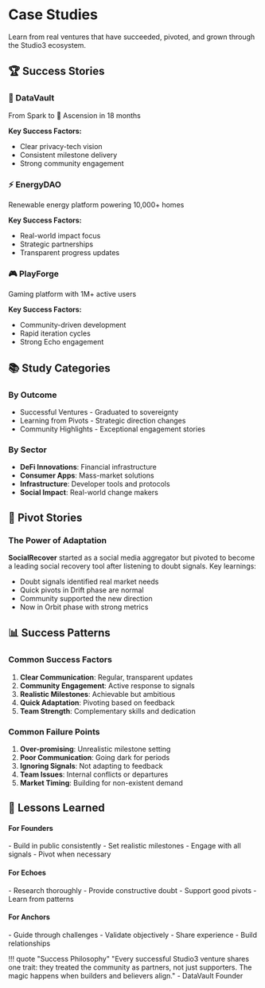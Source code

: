 # Case Studies

Learn from real ventures that have succeeded, pivoted, and grown through the Studio3 ecosystem.

## 🏆 Success Stories

<div class="grid">
<div class="arena-card" markdown="1">
<h3>🚀 DataVault</h3>
<p>From Spark to <span class="phase-indicator phase-ascension">🏅 Ascension</span> in 18 months</p>
<p><strong>Key Success Factors:</strong></p>
<ul>
<li>Clear privacy-tech vision</li>
<li>Consistent milestone delivery</li>
<li>Strong community engagement</li>
</ul>
</div>

<div class="arena-card" markdown="1">
<h3>⚡ EnergyDAO</h3>
<p>Renewable energy platform powering 10,000+ homes</p>
<p><strong>Key Success Factors:</strong></p>
<ul>
<li>Real-world impact focus</li>
<li>Strategic partnerships</li>
<li>Transparent progress updates</li>
</ul>
</div>

<div class="arena-card" markdown="1">
<h3>🎮 PlayForge</h3>
<p>Gaming platform with 1M+ active users</p>
<p><strong>Key Success Factors:</strong></p>
<ul>
<li>Community-driven development</li>
<li>Rapid iteration cycles</li>
<li>Strong Echo engagement</li>
</ul>
</div>
</div>

## 📚 Study Categories

### By Outcome
- Successful Ventures - Graduated to sovereignty
- Learning from Pivots - Strategic direction changes
- Community Highlights - Exceptional engagement stories

### By Sector
- **DeFi Innovations**: Financial infrastructure
- **Consumer Apps**: Mass-market solutions
- **Infrastructure**: Developer tools and protocols
- **Social Impact**: Real-world change makers

## 🔄 Pivot Stories

<div class="arena-card" markdown="1">
<h3>The Power of Adaptation</h3>

**SocialRecover** started as a social media aggregator but pivoted to become a leading social recovery tool after listening to doubt signals. Key learnings:

- Doubt signals identified real market needs
- Quick pivots in Drift phase are normal
- Community supported the new direction
- Now in Orbit phase with strong metrics
</div>

## 📊 Success Patterns

### Common Success Factors

1. **Clear Communication**: Regular, transparent updates
2. **Community Engagement**: Active response to signals
3. **Realistic Milestones**: Achievable but ambitious
4. **Quick Adaptation**: Pivoting based on feedback
5. **Team Strength**: Complementary skills and dedication

### Common Failure Points

1. **Over-promising**: Unrealistic milestone setting
2. **Poor Communication**: Going dark for periods
3. **Ignoring Signals**: Not adapting to feedback
4. **Team Issues**: Internal conflicts or departures
5. **Market Timing**: Building for non-existent demand

## 🌟 Lessons Learned

<div class="grid">
<div class="arena-card" markdown="1">
<h4>For Founders</h4>
- Build in public consistently
- Set realistic milestones
- Engage with all signals
- Pivot when necessary
</div>

<div class="arena-card" markdown="1">
<h4>For Echoes</h4>
- Research thoroughly
- Provide constructive doubt
- Support good pivots
- Learn from patterns
</div>

<div class="arena-card" markdown="1">
<h4>For Anchors</h4>
- Guide through challenges
- Validate objectively
- Share experience
- Build relationships
</div>
</div>

!!! quote "Success Philosophy"
    "Every successful Studio3 venture shares one trait: they treated the community as partners, not just supporters. The magic happens when builders and believers align." - DataVault Founder